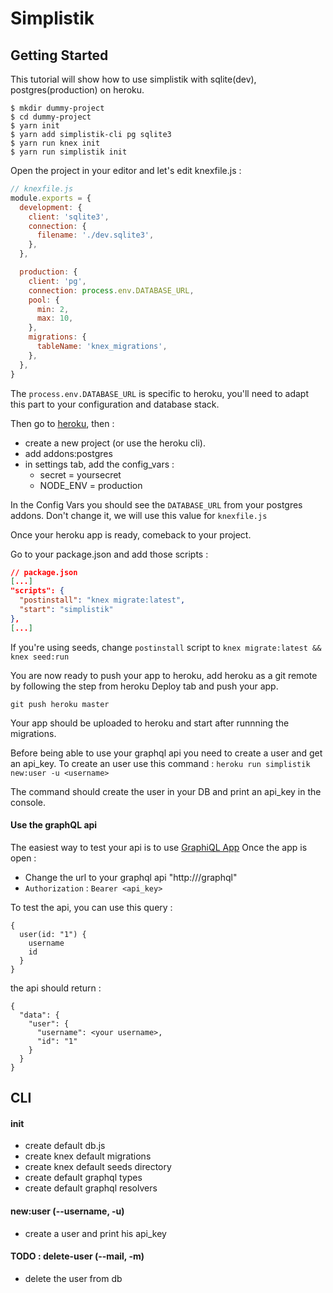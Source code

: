 # Simplistik

## Getting Started

This tutorial will show how to use simplistik with sqlite(dev), postgres(production) on heroku.

```
$ mkdir dummy-project
$ cd dummy-project
$ yarn init
$ yarn add simplistik-cli pg sqlite3
$ yarn run knex init
$ yarn run simplistik init
```

Open the project in your editor and let's edit knexfile.js :

```javascript
// knexfile.js
module.exports = {
  development: {
    client: 'sqlite3',
    connection: {
      filename: './dev.sqlite3',
    },
  },

  production: {
    client: 'pg',
    connection: process.env.DATABASE_URL,
    pool: {
      min: 2,
      max: 10,
    },
    migrations: {
      tableName: 'knex_migrations',
    },
  },
}
```

The `process.env.DATABASE_URL` is specific to heroku, you'll need to adapt this part to your configuration and database stack.

Then go to [heroku](https://dashboard.heroku.com/apps), then :

- create a new project (or use the heroku cli).
- add addons:postgres
- in settings tab, add the config_vars :
  - secret = yoursecret
  - NODE_ENV = production

In the Config Vars you should see the `DATABASE_URL` from your postgres addons. Don't change it, we will use this value for `knexfile.js`

Once your heroku app is ready, comeback to your project.

Go to your package.json and add those scripts :

```json
// package.json
[...]
"scripts": {
  "postinstall": "knex migrate:latest",
  "start": "simplistik"
},
[...]
```

If you're using seeds, change `postinstall` script to `knex migrate:latest && knex seed:run`

You are now ready to push your app to heroku, add heroku as a git remote by following the step from heroku Deploy tab and push your app.

`git push heroku master`

Your app should be uploaded to heroku and start after runnning the migrations.

Before being able to use your graphql api you need to create a user and get an api_key.
To create an user use this command : `heroku run simplistik new:user -u <username>`

The command should create the user in your DB and print an api_key in the console.

#### Use the graphQL api

The easiest way to test your api is to use [GraphiQL App](https://github.com/skevy/graphiql-app)
Once the app is open :

- Change the url to your graphql api "http://<heroku-url>/graphql"
- `Authorization` : `Bearer <api_key>`

To test the api, you can use this query :

```
{
  user(id: "1") {
    username
    id
  }
}

```

the api should return :

```
{
  "data": {
    "user": {
      "username": <your username>,
      "id": "1"
    }
  }
}
```

## CLI

#### init

- create default db.js
- create knex default migrations
- create knex default seeds directory
- create default graphql types
- create default graphql resolvers

#### new:user (--username, -u)

- create a user and print his api_key

#### TODO : delete-user (--mail, -m)

- delete the user from db
